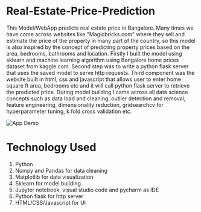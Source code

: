 # Real-Estate-Price-Prediction
This Model/WebApp predicts real estate price in Bangalore. Many times we have come across websites like "Magicbricks.com" where they sell and estimate the price of the property in many part of the country, so this model is also inspired by the concept of predicting property prices based on the area, bedrooms, bathrooms and location. Firstly I built the model using sklearn and machine learning algorithm using Bangalore home prices dataset from kaggle.com. Second step was to write a python flask server that uses the saved model to serve http requests. Third component was the website built in html, css and javascript that allows user to enter home square ft area, bedrooms etc and it will call python flask server to retrieve the predicted price. During model building I came across all data science concepts such as data load and cleaning, outlier detection and removal, feature engineering, dimensionality reduction, gridsearchcv for hyperparameter tuning, k fold cross validation etc.

![App Demo](https://github.com/Kanaksahu/Real-Estate-Price-Prediction/blob/main/screen%20record/app.gif)


# Technology Used
1. Python
2. Numpy and Pandas for data cleaning
3. Matplotlib for data visualization
4. Sklearn for model building
5. Jupyter notebook, visual studio code and pycharm as IDE
6. Python flask for http server
7. HTML/CSS/Javascript for UI
